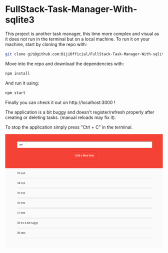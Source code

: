 # FullStack-Task-Manager-With-sqlite3

This project is another task manager, this time more complex and visual as it does not run in the terminal but on a local machine.
To run it on your machine, start by cloning the repo with:
```bash
git clone git@github.com:DijiOfficial/FullStack-Task-Manager-With-sqlite3.git
```
Move into the repo and download the dependencies with:
```bash
npm install
```
And run it using: 
```bash
npm start
```
Finally you can check it out on http://localhost:3000 !

The application is a bit buggy and doesn't register/refresh properly after creating or deleting tasks. (manual reloads may fix it).

To stop the application simply press "Ctrl + C" in the terminal.

![TaskManagerImage](taskManager.PNG)

